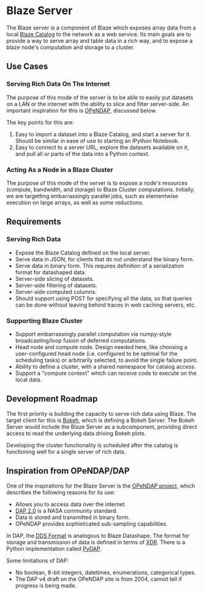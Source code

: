 ﻿Blaze Server
============

The Blaze server is a component of Blaze which
exposes array data from a local
[Blaze Catalog](blaze-catalog.md) to the network as
a web service. Its main goals are to provide a way
to serve array and table data in a rich way, and to
expose a blaze node's computation and storage to
a cluster.

Use Cases
---------

### Serving Rich Data On The Internet

The purpose of this mode of the server is to
be able to easily put datasets on a LAN or the
internet with the ability to slice and filter
server-side. An important inspiration for this
is [OPeNDAP](http://opendap.org/), discussed below.

The key points for this are:

1. Easy to import a dataset into a Blaze Catalog,
   and start a server for it. Should be similar
   in ease of use to starting an IPython Notebook.
2. Easy to connect to a server URL, explore the
   datasets available on it, and pull all or
   parts of the data into a Python context.

### Acting As a Node in a Blaze Cluster

The purpose of this mode of the server is to
expose a node's resources (compute, bandwidth,
and storage) to Blaze Cluster computations.
Initially, we are targetting embarrassingly
parallel jobs, such as elementwise execution
on large arrays, as well as some reductions.

Requirements
------------

### Serving Rich Data

* Expose the Blaze Catalog defined on the local server.
* Serve data in JSON, for clients that do not
  understand the binary form.
* Serve data in binary form. This requires definition
  of a serialization format for datashaped data.
* Server-side slicing of datasets.
* Server-side filtering of datasets.
* Server-side computed columns.
* Should support using POST for specifying all
  the data, so that queries can be done without
  leaving behind traces in web caching servers, etc.

### Supporting Blaze Cluster

* Support embarrassingly parallel computation
  via numpy-style broadcasting/loop fusion of deferred
  computations.
* Head node and compute node. Design needed here,
  like choosing a user-configured head node (i.e. configured
  to be optimal for the scheduling tasks)
  or arbitrarily selected, to avoid the single
  failure point.
* Ability to define a cluster, with a shared namespace
  for catalog access.
* Support a "compute context" which can receive
  code to execute on the local data.

Development Roadmap
-------------------

The first priority is building the capacity to serve
rich data using Blaze. The target client for this is
[Bokeh](https://github.com/ContinuumIO/Bokeh), which
is defining a Bokeh Server. The Bokeh Server would include
the Blaze Server as a subcomponent, providing direct access
to read the underlying data driving Bokeh plots.

Developing the cluster functionality is scheduled after
the catalog is functioning well for a single server
of rich data.

Inspiration from OPeNDAP/DAP
----------------------------

One of the inspirations for the Blaze Server is the
[OPeNDAP project](http://opendap.org/), which describes
the following reasons for its use:

* Allows you to access data over the internet.
* [DAP 2.0](https://earthdata.nasa.gov/our-community/esdswg/standards-process-spg/rfc/esds-rfc-004-dap-20) is a NASA community standard.
* Data is stored and transmitted in binary form.
* OPeNDAP provides sophisticated sub-sampling capabilities.

In DAP, the [DDS Format](http://docs.opendap.org/index.php/UserGuideDataModel)
is analogous to Blaze Datashape. The format for
storage and transmission of data is defined in
terms of [XDR](https://tools.ietf.org/html/rfc4506).
There is a Python implementation called
[PyDAP](http://www.pydap.org/).

Some limitations of DAP:

* No boolean, 8-bit integers, datetimes, enumerations,
  categorical types.
* The DAP v4 draft on the OPeNDAP site is from 2004,
  cannot tell if progress is being made.

